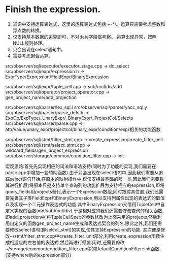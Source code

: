 # Finish the expression.

1. 查询中支持运算表达式，这里的运算表达式包括 +-*/。运算只需要考虑整数和浮点数的转换。
2. 仅支持基本数据的运算即可，不对date字段做考察。 运算出现异常，按照NULL规则处理。
3. 只会出现在select语句中。
4. 需要考虑聚合运算。

src/observer/sql/executor/executor_stage.cpp -> do_select
src/observer/sql/expr/expression.h -> ExprType/Expression/FieldExpr/BinaryExpression

src/observer/sql/expr/tuple_cell.cpp -> sub/mul/div/add
src/observer/sql/operator/project_operator.cpp -> gen_project_name/add_projection

src/observer/sql/parser/lex_sql.l
src/observer/sql/parser/yacc_sql.y
src/observer/sql/parser/parse_defs.h -> ExpOp/ExpType/_UnaryExpr/_BinaryExpr/_ProjextCol/Selects
src/observer/sql/parser/parse.cpp -> attr/value/unary_expr/projectcol/binary_expr/condition/expr相关的功能函数.

src/observer/sql/stmt/filter_stmt.cpp -> create_expression/create_filter_unit
src/observer/sql/stmt/select_stmt.cpp -> wildcard_fields/gen_project_expression
src/observer/storage/common/condition_filter.cpp -> init

宏观思路:首先先实现相应的词法和语法支持(同时为了功能的实现,我们需要在parse.cpp中增加一些辅助函数).由于只会出现在select语句中,因此我们需要从追踪select语句开始,在原本的映射操作中,仅仅支持最基础的那一类,因此我们需要将其进行扩展(将原本只是支持单个查询列的功能扩展为支持相应的expression,即将query_fields用projects替代,表示一个Expression数组,同时跟踪其位置,我们还需要完善其子类FieldExpr和BinaryExpression,用以支持列属性出现的表达式的取值以及实现一个二元操作表达式的功能.其中BinaryExpression又借用TupleCell中自定义实现的函数add/sub/mul/div).于是相对应的我们还需要修改查询的相关函数,即add_projection中,将TupleCellSpec的参数修改为上面采用的projects,然后利用自定义的函数gen_project_name生成和表达式契合的列名.除此之外,我们还需要修改select语句(即select_stmt)的实现,使其支持Expression的功能.
其次便是修改~/stmt/filter_stmt.cpp中create_filter_unit部分,利用create_expression函数生成相适应的左右值的表达式,然后再进行赋值.同时,还需要修改~/storage/common/condition_filter.cpp中的DefaultConditionFilter::init函数,(支持where后的expression部分)